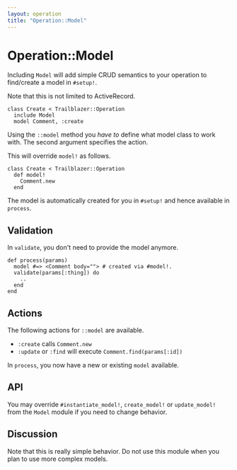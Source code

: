 ```yaml
---
layout: operation
title: "Operation::Model"
---
```


# Operation::Model

Including `Model` will add simple CRUD semantics to your operation to find/create a model in `#setup!`.

Note that this is not limited to ActiveRecord.


	class Create < Trailblazer::Operation
	  include Model
	  model Comment, :create


Using the `::model` method you _have to_ define what model class to work with. The second argument specifies the action.

This will override `model!` as follows.


	class Create < Trailblazer::Operation
	  def model!
	    Comment.new
	  end


The model is automatically created for you in `#setup!` and hence available in `process`.

## Validation

In `validate`, you don't need to provide the model anymore.


	def process(params)
	  model #=> <Comment body=""> # created via #model!.
	  validate(params[:thing]) do
	    ..
	  end
	end


## Actions

The following actions for `::model` are available.

* `:create` calls `Comment.new`
* `:update` or `:find` will execute `Comment.find(params[:id])`

In `process`, you now have a new or existing `model` available.


## API

You may override `#instantiate_model!`, `create_model!` or `update_model!` from the `Model` module if you need to change behavior.


## Discussion

Note that this is really simple behavior. Do not use this module when you plan to use more complex models.
